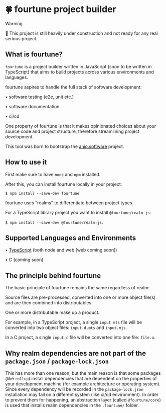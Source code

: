 # 🍀 fourtune project builder

> [!WARNING]  
> 🚧 This project is still heavily under construction and not ready for any real serious project.

## What is fourtune?

`fourtune` is a project builder written in JavaScript (soon to be written in TypeScript) 
that aims to build projects across various environments and languages.

fourtune aspires to handle the full stack of software development:

• software testing (e2e, unit etc.)

• software documentation

• ci/cd

One property of fourtune is that it makes opinionated choices about your source code and project structure, therefore streamlining project development.

This tool was born to bootstrap the [anio.software](https://github.com/anio-software) project.

## How to use it

First make sure to have `node` and `npm` installed.

After this, you can install fourtune locally in your project:

`$ npm install --save-dev fourtune`

fourtune uses "realms" to differentiate between project types.

For a TypeScript library project you want to install `@fourtune/realm-js`:

`$ npm install --save-dev @fourtune/realm-js`.

## Supported Languages and Environments

• [TypeScript](https://github.com/fourtune-org/realm-js) (both node and web [web coming soon])

• C (coming soon)

## The principle behind fourtune

The basic principle of fourtune remains the same regardless of realm:

Source files are pre-processed, converted into one or more object file(s) and are then
combined into distributables.

One or more distributable make up a product.

For example, in a TypeScript project, a single `input.mts` file will be converted into two object files: `input.d.mts` and `input.mjs`.

In a C project, a single `input.c` file will be converted into one file: `file.o`.

## Why realm dependencies are not part of the `package.json` / `package-lock.json`

This has more than one reason, but the main reason is that some packages (like `rollup`) install dependencies 
that are dependent on the properties of your development machine (for example architecture or operating system).
Since every dependency will be recorded in the `package-lock.json` installation may fail on a different system (like ci/cd environment).
In order to prevent them for happening, an abstraction layer (called `@fourtune/core`) is used that installs realm dependencies in the `.fourtune/` folder.

